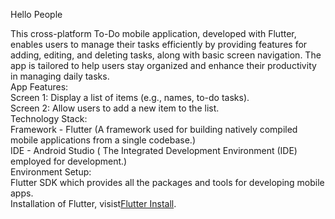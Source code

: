 Hello People

This cross-platform To-Do mobile application, developed with Flutter, enables users to manage their tasks efficiently by providing features for adding, 
editing, and deleting tasks, along with basic screen navigation. The app is tailored to help users stay organized and enhance their productivity in managing daily tasks.<br/>
App Features:<br/>
  Screen 1: Display a list of items (e.g., names, to-do tasks).<br/>
  Screen 2: Allow users to add a new item to the list.<br/>
Technology Stack:<br/>
  Framework - Flutter (A framework used for building natively compiled mobile applications from a single codebase.)<br/>
  IDE - Android Studio ( The Integrated Development Environment (IDE) employed for development.)<br/>
Environment Setup:<br/>
  Flutter SDK which provides all the packages and tools for developing mobile apps.<br/>
  Installation of Flutter, visist[Flutter Install](https://docs.flutter.dev/get-started/install?gad_source=1&gclid=Cj0KCQjwq_G1BhCSARIsACc7NxrYu5Is8k0QvhDC2dwXQ5xe8ElSLto6Q5cYzVPrUgUL3HleyPRtvgaArDjEALw_wcB&gclsrc=aw.ds).<br/>



